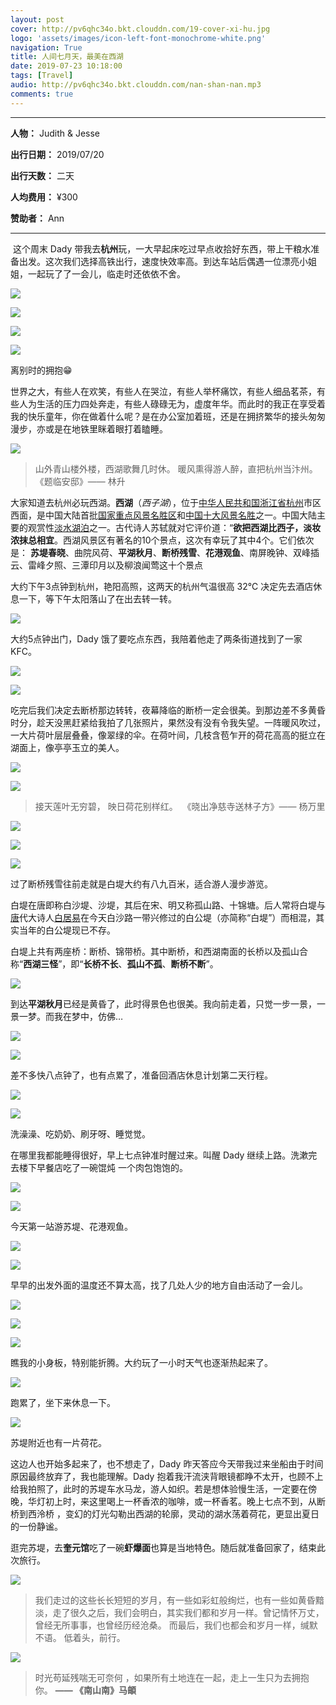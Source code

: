 ```yaml
---
layout: post
cover: http://pv6qhc34o.bkt.clouddn.com/19-cover-xi-hu.jpg
logo: 'assets/images/icon-left-font-monochrome-white.png'
navigation: True
title: 人间七月天，最美在西湖
date: 2019-07-23 10:18:00
tags: [Travel]
audio: http://pv6qhc34o.bkt.clouddn.com/nan-shan-nan.mp3
comments: true
---
```


-------

**人物：** Judith & Jesse

**出行日期：** 2019/07/20

**出行天数：** 二天

**人均费用：** ¥300

**赞助者：** Ann

--------

​		这个周末 Dady 带我去**杭州**玩，一大早起床吃过早点收拾好东西，带上干粮水准备出发。这次我们选择高铁出行，速度快效率高。到达车站后偶遇一位漂亮小姐姐，一起玩了了一会儿，临走时还依依不舍。

![](http://pv6qhc34o.bkt.clouddn.com/IMG_9533.jpg)

![](http://pv6qhc34o.bkt.clouddn.com/IMG_9532.jpg)

![](http://pv6qhc34o.bkt.clouddn.com/IMG_9123.JPG)

![](http://pv6qhc34o.bkt.clouddn.com/IMG_9130.JPG)

离别时的拥抱😁

​		世界之大，有些人在欢笑，有些人在哭泣，有些人举杯痛饮，有些人细品茗茶，有些人为生活的压力四处奔走，有些人碌碌无为，虚度年华。而此时的我正在享受着我的快乐童年，你在做着什么呢？是在办公室加着班，还是在拥挤繁华的接头匆匆漫步，亦或是在地铁里眯着眼打着瞌睡。

![](http://pv6qhc34o.bkt.clouddn.com/aste_2019-07-23_16-46-16.png)
>山外青山楼外楼，西湖歌舞几时休。 暖风熏得游人醉，直把杭州当汴州。
>										                  《题临安邸》—— 林升 

大家知道去杭州必玩西湖。**西湖**（*西子湖*），位于[中华人民共和国](https://zh.wikipedia.org/wiki/中华人民共和国)[浙江省](https://zh.wikipedia.org/wiki/浙江省)[杭州](https://zh.wikipedia.org/wiki/杭州市)市区西面，是中国大陆首批[国家重点风景名胜区](https://zh.wikipedia.org/wiki/国家重点风景名胜区)和[中国十大风景名胜](https://zh.wikipedia.org/wiki/中国十大风景名胜)之一。中国大陆主要的观赏性[淡水湖泊](https://zh.wikipedia.org/wiki/淡水湖)之一。古代诗人苏轼就对它评价道：“**欲把西湖比西子，淡妆浓抹总相宜**。西湖风景区有著名的10个景点，这次有幸玩了其中4个。它们依次是：
**苏堤春晓**、曲院风荷、**平湖秋月**、**断桥残雪**、**花港观鱼**、南屏晚钟、双峰插云、雷峰夕照、三潭印月以及柳浪闻莺这十个景点

大约下午3点钟到杭州，艳阳高照，这两天的杭州气温很高 32℃ 决定先去酒店休息一下，等下午太阳落山了在出去转一转。

![](http://pv6qhc34o.bkt.clouddn.com/IMG_9535.jpg)

大约5点钟出门，Dady 饿了要吃点东西，我陪着他走了两条街道找到了一家 KFC。

![](http://pv6qhc34o.bkt.clouddn.com/IMG_9536.jpg)



![](http://pv6qhc34o.bkt.clouddn.com/IMG_9538.jpg)

吃完后我们决定去断桥那边转转，夜幕降临的断桥一定会很美。到那边差不多黄昏时分，趁天没黑赶紧给我拍了几张照片，果然没有没有令我失望。一阵暖风吹过，一大片荷叶层层叠叠，像翠绿的伞。在荷叶间，几枝含苞乍开的荷花高高的挺立在湖面上，像亭亭玉立的美人。

![](http://pv6qhc34o.bkt.clouddn.com/paste_2019-07-23_16-54-43.png)

![](http://pv6qhc34o.bkt.clouddn.com/paste_2019-07-23_16-55-11.png)

> 接天莲叶无穷碧， 映日荷花别样红。
> ​														《晓出净慈寺送林子方》—— 杨万里

![](http://pv6qhc34o.bkt.clouddn.com/IMG_9517.jpg)

![](http://pv6qhc34o.bkt.clouddn.com/IMG_9531.jpg)

![](http://pv6qhc34o.bkt.clouddn.com/IMG_9527.jpg)

过了断桥残雪往前走就是白堤大约有八九百米，适合游人漫步游览。

白堤在唐即称白沙堤、沙堤，其后在宋、明又称孤山路、十锦塘。后人常将白堤与[唐](https://zh.wikipedia.org/wiki/唐)代大诗人[白居易](https://zh.wikipedia.org/wiki/白居易)在今天白沙路一带兴修过的白公堤（亦简称“白堤”）而相混，其实当年的白公堤现已不存。

白堤上共有两座桥：断桥、锦带桥。其中断桥，和西湖南面的长桥以及孤山合称“**西湖三怪**”，即“**长桥不长**、**孤山不孤**、**断桥不断**”。

![](http://pv6qhc34o.bkt.clouddn.com/IMG_9508.jpg)

到达**平湖秋月**已经是黄昏了，此时得景色也很美。我向前走着，只觉一步一景，一景一梦。而我在梦中，仿佛…

![](http://pv6qhc34o.bkt.clouddn.com/IMG_9510_tiny.jpg)

![](http://pv6qhc34o.bkt.clouddn.com/aste_2019-07-23_15-08-06.png)

差不多快八点钟了，也有点累了，准备回酒店休息计划第二天行程。

![](http://pv6qhc34o.bkt.clouddn.com/IMG_9501.jpg)

![](http://pv6qhc34o.bkt.clouddn.com/IMG_6713_polarr.JPG)

洗澡澡、吃奶奶、刷牙呀、睡觉觉。

在哪里我都能睡得很好，早上七点钟准时醒过来。叫醒 Dady 继续上路。洗漱完去楼下早餐店吃了一碗馄炖 一个肉包饱饱的。

![](http://pv6qhc34o.bkt.clouddn.com/IMG_9250.JPG)

![](http://pv6qhc34o.bkt.clouddn.com/IMG_9496.jpg)

今天第一站游苏堤、花港观鱼。

![](http://pv6qhc34o.bkt.clouddn.com/IMG_9447.jpg)

![](http://pv6qhc34o.bkt.clouddn.com/paste_2019-07-24_18-17-31.png)

早早的出发外面的温度还不算太高，找了几处人少的地方自由活动了一会儿。

![](http://pv6qhc34o.bkt.clouddn.com/paste_2019-07-24_18-16-05.png)



![](http://pv6qhc34o.bkt.clouddn.com/IMG_9486.jpg)

![](http://pv6qhc34o.bkt.clouddn.com/IMG_9481.jpg)

瞧我的小身板，特别能折腾。大约玩了一小时天气也逐渐热起来了。

![](http://pv6qhc34o.bkt.clouddn.com/IMG_9475.jpg)

跑累了，坐下来休息一下。

![](http://pv6qhc34o.bkt.clouddn.com/IMG_9443.jpg)

苏堤附近也有一片荷花。

这边人也开始多起来了，也不想走了，Dady 昨天答应今天带我过来坐船由于时间原因最终放弃了，我也能理解。Dady 抱着我汗流浃背眼镜都睁不太开，也顾不上给我拍照了，此时的苏堤车水马龙，游人如织。若是想体验慢生活，一定要在傍晚，华灯初上时，来这里喝上一杯香浓的咖啡，或一杯香茗。晚上七点不到，从断桥到西泠桥  ，变幻的灯光勾勒出西湖的轮廓，灵动的湖水荡着荷花，更显出夏日的一份静谧。

逛完苏堤，去**奎元馆**吃了一碗**虾爆面**也算是当地特色。随后就准备回家了，结束此次旅行。

![](http://pv6qhc34o.bkt.clouddn.com/IMG_9225.JPG)

> 我们走过的这些长长短短的岁月，有一些如彩虹般绚烂，也有一些如黄昏黯淡，走了很久之后，我们会明白，其实我们都和岁月一样。曾记情怀万丈，曾经无所事事，也曾经历经沧桑。
> 而最后，我们也都会和岁月一样，缄默不语。
> 低着头，前行。

![](http://pv6qhc34o.bkt.clouddn.com/IMG_9419.jpg)

> 时光苟延残喘无可奈何 ，如果所有土地连在一起，走上一生只为去拥抱你。
> 											**—— 《南山南》马頔**